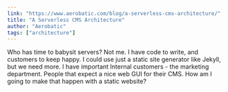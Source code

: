 ```yaml
---
link: "https://www.aerobatic.com/blog/a-serverless-cms-architecture/"
title: "A Serverless CMS Architecture"
author: "Aerobatic"
tags: ["architecture"]
---
```


Who has time to babysit servers? Not me. I have code to write, and customers to keep happy. I could use just a static site generator like Jekyll, but we need more. I have important Internal customers - the marketing department. People that expect a nice web GUI for their CMS. How am I going to make that happen with a static website?
